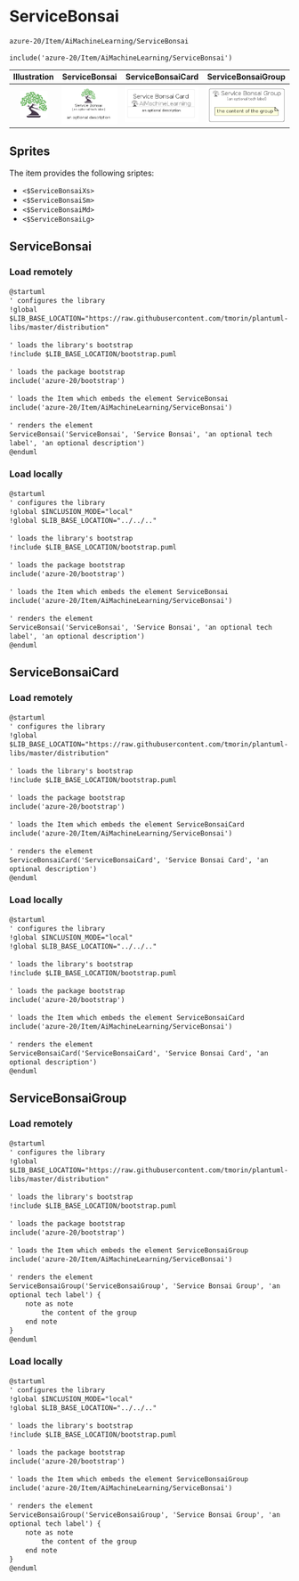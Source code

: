 # ServiceBonsai


```text
azure-20/Item/AiMachineLearning/ServiceBonsai
```

```text
include('azure-20/Item/AiMachineLearning/ServiceBonsai')
```



| Illustration | ServiceBonsai | ServiceBonsaiCard | ServiceBonsaiGroup |
| :---: | :---: | :---: | :---: |
| ![illustration for Illustration](../../../azure-20/Item/AiMachineLearning/ServiceBonsai.png) | ![illustration for ServiceBonsai](../../../azure-20/Item/AiMachineLearning/ServiceBonsai.Local.png) | ![illustration for ServiceBonsaiCard](../../../azure-20/Item/AiMachineLearning/ServiceBonsaiCard.Local.png) | ![illustration for ServiceBonsaiGroup](../../../azure-20/Item/AiMachineLearning/ServiceBonsaiGroup.Local.png) |



## Sprites
The item provides the following sriptes:

- `<$ServiceBonsaiXs>`
- `<$ServiceBonsaiSm>`
- `<$ServiceBonsaiMd>`
- `<$ServiceBonsaiLg>`





## ServiceBonsai

### Load remotely
```plantuml
@startuml
' configures the library
!global $LIB_BASE_LOCATION="https://raw.githubusercontent.com/tmorin/plantuml-libs/master/distribution"

' loads the library's bootstrap
!include $LIB_BASE_LOCATION/bootstrap.puml

' loads the package bootstrap
include('azure-20/bootstrap')

' loads the Item which embeds the element ServiceBonsai
include('azure-20/Item/AiMachineLearning/ServiceBonsai')

' renders the element
ServiceBonsai('ServiceBonsai', 'Service Bonsai', 'an optional tech label', 'an optional description')
@enduml
```

### Load locally
```plantuml
@startuml
' configures the library
!global $INCLUSION_MODE="local"
!global $LIB_BASE_LOCATION="../../.."

' loads the library's bootstrap
!include $LIB_BASE_LOCATION/bootstrap.puml

' loads the package bootstrap
include('azure-20/bootstrap')

' loads the Item which embeds the element ServiceBonsai
include('azure-20/Item/AiMachineLearning/ServiceBonsai')

' renders the element
ServiceBonsai('ServiceBonsai', 'Service Bonsai', 'an optional tech label', 'an optional description')
@enduml
```

## ServiceBonsaiCard

### Load remotely
```plantuml
@startuml
' configures the library
!global $LIB_BASE_LOCATION="https://raw.githubusercontent.com/tmorin/plantuml-libs/master/distribution"

' loads the library's bootstrap
!include $LIB_BASE_LOCATION/bootstrap.puml

' loads the package bootstrap
include('azure-20/bootstrap')

' loads the Item which embeds the element ServiceBonsaiCard
include('azure-20/Item/AiMachineLearning/ServiceBonsai')

' renders the element
ServiceBonsaiCard('ServiceBonsaiCard', 'Service Bonsai Card', 'an optional description')
@enduml
```

### Load locally
```plantuml
@startuml
' configures the library
!global $INCLUSION_MODE="local"
!global $LIB_BASE_LOCATION="../../.."

' loads the library's bootstrap
!include $LIB_BASE_LOCATION/bootstrap.puml

' loads the package bootstrap
include('azure-20/bootstrap')

' loads the Item which embeds the element ServiceBonsaiCard
include('azure-20/Item/AiMachineLearning/ServiceBonsai')

' renders the element
ServiceBonsaiCard('ServiceBonsaiCard', 'Service Bonsai Card', 'an optional description')
@enduml
```

## ServiceBonsaiGroup

### Load remotely
```plantuml
@startuml
' configures the library
!global $LIB_BASE_LOCATION="https://raw.githubusercontent.com/tmorin/plantuml-libs/master/distribution"

' loads the library's bootstrap
!include $LIB_BASE_LOCATION/bootstrap.puml

' loads the package bootstrap
include('azure-20/bootstrap')

' loads the Item which embeds the element ServiceBonsaiGroup
include('azure-20/Item/AiMachineLearning/ServiceBonsai')

' renders the element
ServiceBonsaiGroup('ServiceBonsaiGroup', 'Service Bonsai Group', 'an optional tech label') {
    note as note
        the content of the group
    end note
}
@enduml
```

### Load locally
```plantuml
@startuml
' configures the library
!global $INCLUSION_MODE="local"
!global $LIB_BASE_LOCATION="../../.."

' loads the library's bootstrap
!include $LIB_BASE_LOCATION/bootstrap.puml

' loads the package bootstrap
include('azure-20/bootstrap')

' loads the Item which embeds the element ServiceBonsaiGroup
include('azure-20/Item/AiMachineLearning/ServiceBonsai')

' renders the element
ServiceBonsaiGroup('ServiceBonsaiGroup', 'Service Bonsai Group', 'an optional tech label') {
    note as note
        the content of the group
    end note
}
@enduml
```

